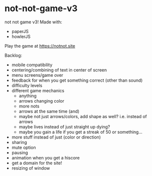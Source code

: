 # not-not-game-v3
not not game v3!
Made with: 
- paperJS
- howlerJS


Play the game at https://notnot.site

Backlog:
- mobile compatibility
- centering/combining of text in center of screen
- menu screens/game over
- feedback for when you get something correct (other than sound)
- difficulty levels
- different game mechanics
  - anything
  - arrows changing color
  - more nots
  - arrows at the same time (and)
  - maybe not just arrows/colors, add shape as well? i.e. instead of arrows
  - maybe lives instead of just straight up dying?
  - maybe you gain a life if you get a streak of 50 or something...
- more stuff instead of just (color or direction)
- sharing
- mute option
- pausing
- animation when you get a hiscore
- get a domain for the site!
- resizing of window
